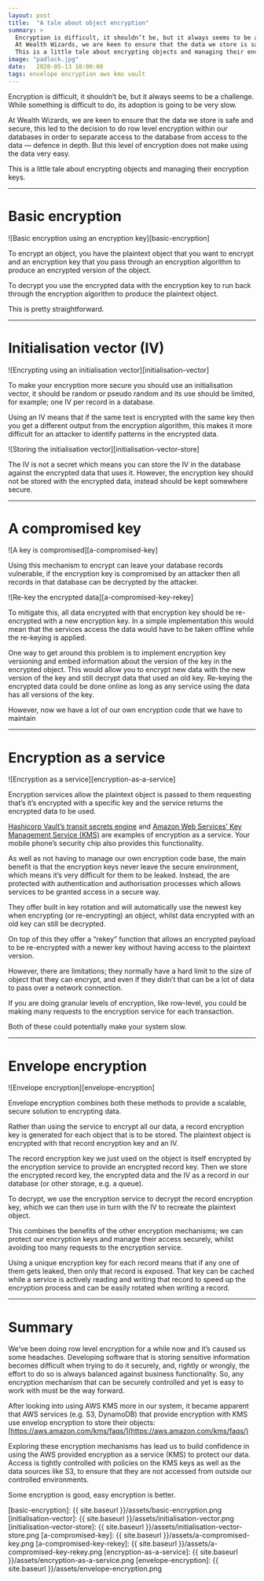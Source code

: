 ```yaml
---
layout: post
title:  "A tale about object encryption"
summary: >
  Encryption is difficult, it shouldn’t be, but it always seems to be a challenge. While something is difficult to do, its adoption is going to be very slow.
  At Wealth Wizards, we are keen to ensure that the data we store is safe and secure, this led to the decision to do row level encryption within our databases in order to separate access to the database from access to the data — defence in depth. But this level of encryption does not make using the data very easy.
  This is a little tale about encrypting objects and managing their encryption keys.
image: "padlock.jpg"
date:   2020-05-13 10:00:00
tags: envelope encryption aws kms vault
---
```

Encryption is difficult, it shouldn’t be, but it always seems to be a challenge. While something is difficult to do, its adoption is going to be very slow.

At Wealth Wizards, we are keen to ensure that the data we store is safe and secure, this led to the decision to do row level encryption within our databases in order to separate access to the database from access to the data — defence in depth. But this level of encryption does not make using the data very easy.

This is a little tale about encrypting objects and managing their encryption keys.

----

# Basic encryption

![Basic encryption using an encryption key][basic-encryption]

To encrypt an object, you have the plaintext object that you want to encrypt and an encryption key that you pass through an encryption algorithm to produce an encrypted version of the object.

To decrypt you use the encrypted data with the encryption key to run back through the encryption algorithm to produce the plaintext object.

This is pretty straightforward.

----

# Initialisation vector (IV)

![Encrypting using an initialisation vector][initialisation-vector]

To make your encryption more secure you should use an initialisation vector, it should be random or pseudo random and its use should be limited, for example; one IV per record in a database.

Using an IV means that if the same text is encrypted with the same key then you get a different output from the encryption algorithm, this makes it more difficult for an attacker to identify patterns in the encrypted data.

![Storing the initialisation vector][initialisation-vector-store]

The IV is not a secret which means you can store the IV in the database against the encrypted data that uses it. However, the encryption key should not be stored with the encrypted data, instead should be kept somewhere secure.

----

# A compromised key

![A key is compromised][a-compromised-key]

Using this mechanism to encrypt can leave your database records vulnerable, if the encryption key is compromised by an attacker then all records in that database can be decrypted by the attacker.

![Re-key the encrypted data][a-compromised-key-rekey]

To mitigate this, all data encrypted with that encryption key should be re-encrypted with a new encryption key. In a simple implementation this would mean that the services access the data would have to be taken offline while the re-keying is applied.

One way to get around this problem is to implement encryption key versioning and embed information about the version of the key in the encrypted object. This would allow you to encrypt new data with the new version of the key and still decrypt data that used an old key. Re-keying the encrypted data could be done online as long as any service using the data has all versions of the key.

However, now we have a lot of our own encryption code that we have to maintain

----

# Encryption as a service

![Encryption as a service][encryption-as-a-service]

Encryption services allow the plaintext object is passed to them requesting that’s it’s encrypted with a specific key and the service returns the encrypted data to be used.

[Hashicorp Vault’s transit secrets engine](https://www.vaultproject.io/docs/secrets/transit) and [Amazon Web Services’ Key Management Service (KMS)](https://aws.amazon.com/kms/) are examples of encryption as a service. Your mobile phone’s security chip also provides this functionality.

As well as not having to manage our own encryption code base, the main benefit is that the encryption keys never leave the secure environment, which means it’s very difficult for them to be leaked. Instead, the are protected with authentication and authorisation processes which allows services to be granted access in a secure way.

They offer built in key rotation and will automatically use the newest key when encrypting (or re-encrypting) an object, whilst data encrypted with an old key can still be decrypted.

On top of this they offer a “rekey” function that allows an encrypted payload to be re-encrypted with a newer key without having access to the plaintext version.

However, there are limitations; they normally have a hard limit to the size of object that they can encrypt, and even if they didn’t that can be a lot of data to pass over a network connection.

If you are doing granular levels of encryption, like row-level, you could be making many requests to the encryption service for each transaction.

Both of these could potentially make your system slow.

----

# Envelope encryption

![Envelope encryption][envelope-encryption]

Envelope encryption combines both these methods to provide a scalable, secure solution to encrypting data.

Rather than using the service to encrypt all our data, a record encryption key is generated for each object that is to be stored. The plaintext object is encrypted with that record encryption key and an IV.

The record encryption key we just used on the object is itself encrypted by the encryption service to provide an encrypted record key. Then we store the encrypted record key, the encrypted data and the IV as a record in our database (or other storage, e.g. a queue).

To decrypt, we use the encryption service to decrypt the record encryption key, which we can then use in turn with the IV to recreate the plaintext object.

This combines the benefits of the other encryption mechanisms; we can protect our encryption keys and manage their access securely, whilst avoiding too many requests to the encryption service.

Using a unique encryption key for each record means that if any one of them gets leaked, then only that record is exposed. That key can be cached while a service is actively reading and writing that record to speed up the encryption process and can be easily rotated when writing a record.

----

# Summary

We’ve been doing row level encryption for a while now and it’s caused us some headaches. Developing software that is storing sensitive information becomes difficult when trying to do it securely, and, rightly or wrongly, the effort to do so is always balanced against business functionality. So, any encryption mechanism that can be securely controlled and yet is easy to work with must be the way forward.

After looking into using AWS KMS more in our system, it became apparent that AWS services (e.g. S3, DynamoDB) that provide encryption with KMS use envelop encryption to store their objects: [https://aws.amazon.com/kms/faqs/](https://aws.amazon.com/kms/faqs/)

Exploring these encryption mechanisms has lead us to build confidence in using the AWS provided encryption as a service (KMS) to protect our data. Access is tightly controlled with policies on the KMS keys as well as the data sources like S3, to ensure that they are not accessed from outside our controlled environments.

Some encryption is good, easy encryption is better.

[basic-encryption]: {{ site.baseurl }}/assets/basic-encryption.png
[initialisation-vector]: {{ site.baseurl }}/assets/initialisation-vector.png
[initialisation-vector-store]: {{ site.baseurl }}/assets/initialisation-vector-store.png
[a-compromised-key]: {{ site.baseurl }}/assets/a-compromised-key.png
[a-compromised-key-rekey]: {{ site.baseurl }}/assets/a-compromised-key-rekey.png
[encryption-as-a-service]: {{ site.baseurl }}/assets/encryption-as-a-service.png
[envelope-encryption]: {{ site.baseurl }}/assets/envelope-encryption.png
